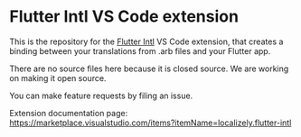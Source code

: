 # Flutter Intl VS Code extension

This is the repository for the [Flutter Intl](https://marketplace.visualstudio.com/items?itemName=localizely.flutter-intl) VS Code extension, that creates a binding between your translations from .arb files and your Flutter app.

There are no source files here because it is closed source. We are working on making it open source.

You can make feature requests by filing an issue.

Extension documentation page: https://marketplace.visualstudio.com/items?itemName=localizely.flutter-intl
